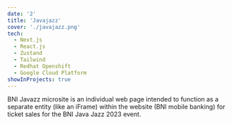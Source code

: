 ```yaml
---
date: '2'
title: 'Javajazz'
cover: './javajazz.png'
tech:
  - Next.js
  - React.js
  - Zustand
  - Tailwind
  - Redhat Openshift
  - Google Cloud Platform
showInProjects: true
---
```


BNI Javazz microsite is an individual web page intended to function as a separate entity (like an iFrame) within the website (BNI mobile banking) for ticket sales for the BNI Java Jazz 2023 event.
